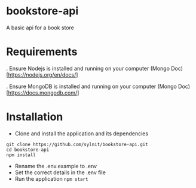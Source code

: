 # bookstore-api
A basic api for a book store

# Requirements
. Ensure Nodejs is installed and running on your computer (Mongo Doc)[https://nodejs.org/en/docs/]

. Ensure MongoDB is installed and running on your computer (Mongo Doc)[https://docs.mongodb.com/]

# Installation
- Clone and install the application and its dependencies
```
git clone https://github.com/sylnit/bookstore-api.git
cd bookstore-api
npm install
```

- Rename the .env.example to .env
- Set the correct details in the .env file
- Run the application `npm start`
